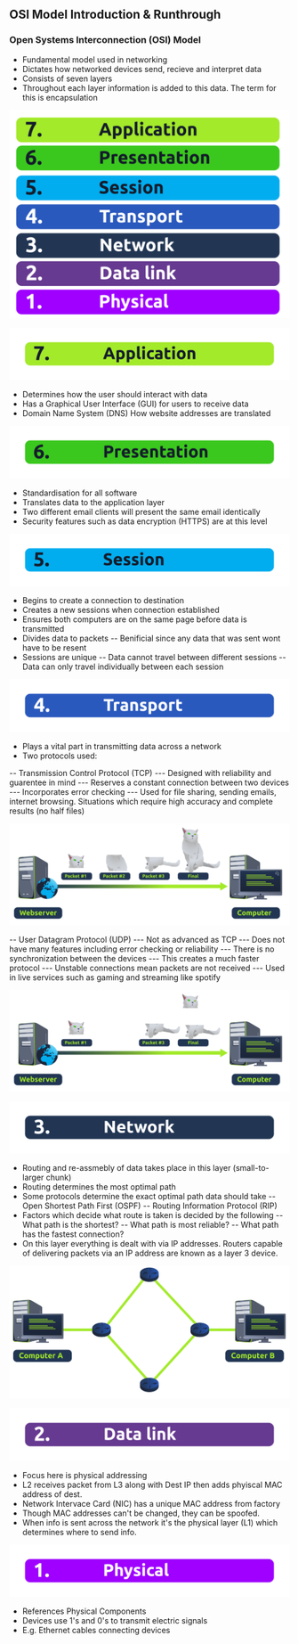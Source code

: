## OSI Model Introduction & Runthrough

### Open Systems Interconnection (OSI) Model
- Fundamental model used in networking
- Dictates how networked devices send, recieve and interpret data
- Consists of seven layers
- Throughout each layer information is added to this data. The term for this is encapsulation

![Alt text](https://github.com/sobraxus/HomeLab/blob/master/TryHackMe/PreSecurity/OSI/OSI_Levels.svg)


![Alt text](https://github.com/sobraxus/HomeLab/blob/master/TryHackMe/PreSecurity/OSI/Level_7.svg)
- Determines how the user should interact with data
- Has a Graphical User Interface (GUI) for users to receive data
- Domain Name System (DNS) How website addresses are translated


![Alt text](https://github.com/sobraxus/HomeLab/blob/master/TryHackMe/PreSecurity/OSI/Level_6.svg)
- Standardisation for all software
- Translates data to the application layer
- Two different email clients will present the same email identically
- Security features such as data encryption (HTTPS) are at this level


![Alt text](https://github.com/sobraxus/HomeLab/blob/master/TryHackMe/PreSecurity/OSI/Level_5.svg)
- Begins to create a connection to destination
- Creates a new sessions when connection established
- Ensures both computers are on the same page before data is transmitted
- Divides data to packets
-- Benificial since any data that was sent wont have to be resent
- Sessions are unique
-- Data cannot travel between different sessions
-- Data can only travel individually between each session


![Alt text](https://github.com/sobraxus/HomeLab/blob/master/TryHackMe/PreSecurity/OSI/Level_4.svg)
- Plays a vital part in transmitting data across a network
- Two protocols used:

-- Transmission Control Protocol (TCP)
--- Designed with reliability and guarentee in mind
--- Reserves a constant connection between two devices
--- Incorporates error checking
--- Used for file sharing, sending emails, internet browsing. Situations which require high accuracy and complete results (no half files)

![Alt text](https://github.com/sobraxus/HomeLab/blob/master/TryHackMe/PreSecurity/OSI/TCP.svg)

-- User Datagram Protocol (UDP)
--- Not as advanced as TCP
--- Does not have many features including error checking or reliability
--- There is no synchronization between the devices
--- This creates a much faster protocol
--- Unstable connections mean packets are not received
--- Used in live services such as gaming and streaming like spotify

![Alt text](https://github.com/sobraxus/HomeLab/blob/master/TryHackMe/PreSecurity/OSI/UDP.svg)


![Alt text](https://github.com/sobraxus/HomeLab/blob/master/TryHackMe/PreSecurity/OSI/Level_3.svg)

- Routing and re-assmebly of data takes place in this layer (small-to-larger chunk)
- Routing determines the most optimal path
- Some protocols determine the exact optimal path data should take
-- Open Shortest Path First (OSPF)
-- Routing Information Protocol (RIP)
- Factors which decide what route is taken is decided by the following
-- What path is the shortest?
-- What path is most reliable?
-- What path has the fastest connection?
- On this layer everything is dealt with via IP addresses. Routers capable of delivering packets via an IP address are known as a layer 3 device.

![Alt text](https://github.com/sobraxus/HomeLab/blob/master/TryHackMe/PreSecurity/OSI/Routing.svg)


![Alt text](https://github.com/sobraxus/HomeLab/blob/master/TryHackMe/PreSecurity/OSI/Level_2.svg)

- Focus here is physical addressing
- L2 receives packet from L3 along with Dest IP then adds phyiscal MAC address of dest.
- Network Intervace Card (NIC) has a unique MAC address from factory
- Though MAC addresses can't be changed, they can be spoofed.
- When info is sent across the network it's the physical layer (L1) which determines where to send info.


![Alt text](https://github.com/sobraxus/HomeLab/blob/master/TryHackMe/PreSecurity/OSI/Level_1.svg)

- References Physical Components
- Devices use 1's and 0's to transmit electric signals
- E.g. Ethernet cables connecting devices